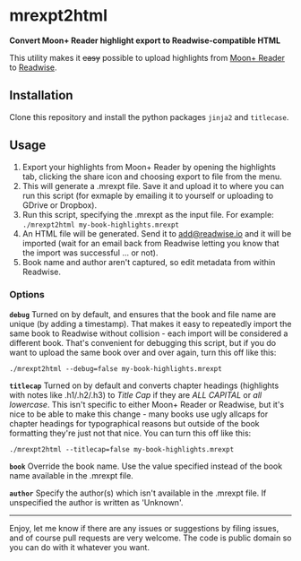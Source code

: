 # mrexpt2html

**Convert Moon+ Reader highlight export to Readwise-compatible HTML**

This utility makes it ~~easy~~ possible to upload highlights from [Moon+ Reader](https://play.google.com/store/apps/details?id=com.flyersoft.moonreaderp&hl=en&gl=US) to [Readwise](https://readwise.io/).

## Installation
Clone this repository and install the python packages `jinja2` and `titlecase`.

## Usage
1. Export your highlights from Moon+ Reader by opening the highlights tab, clicking the share icon and choosing export to file from the menu.
2. This will generate a .mrexpt file. Save it and upload it to where you can run this script (for exmaple by emailing it to yourself or uploading to GDrive or Dropbox).
3. Run this script, specifying the .mrexpt as the input file. For example:
`./mrexpt2html my-book-highlights.mrexpt`
4. An HTML file will be generated. Send it to add@readwise.io and it will be imported (wait for an email back from Readwise letting you know that the import was successful ... or not).
5. Book name and author aren't captured, so edit metadata from within Readwise.

### Options
**`debug`**
Turned on by default, and ensures that the book and file name are unique (by adding a timestamp). That makes it easy to repeatedly import the same book to Readwise without collision - each import will be considered a different book. That's convenient for debugging this script, but if you do want to upload the same book over and over again, turn this off like this:

`./mrexpt2html --debug=false my-book-highlights.mrexpt`


**`titlecap`**
Turned on by default and converts chapter headings (highlights with notes like .h1/.h2/.h3) to *Title Cap* if they are *ALL CAPITAL* or *all lowercase*. This isn't specific to either Moon+ Reader or Readwise, but it's nice to be able to make this change - many books use ugly allcaps for chapter headings for typographical reasons but outside of the book formatting they're just not that nice. You can turn this off like this:

`./mrexpt2html --titlecap=false my-book-highlights.mrexpt`


**`book`**
Override the book name. Use the value specified instead of the book name available in the .mrexpt file.


**`author`**
Specify the author(s) which isn't available in the .mrexpt file. If unspecified the author is written as 'Unknown'.

---

Enjoy, let me know if there are any issues or suggestions by filing issues, and of course pull requests are very welcome. The code is public domain so you can do with it whatever you want.